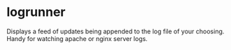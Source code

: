 # logrunner
Displays a feed of updates being appended to the log file of your choosing. Handy for watching apache or nginx server logs.
